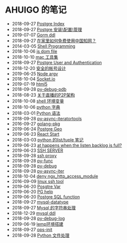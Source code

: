 # AHUIGO 的笔记
- 2018-09-27 [Postgre Index](/b/db/postgre-index) 
- 2018-09-27 [Postgre 安装\配置\管理](/b/db/postgre-ddl-install) 
- 2019-07-07 [Gorm ddl](/b/db/gorm-ddl) 
- 2018-09-27 [在家里如何免费使用中国知网？](/b/course/paper) 
- 2014-03-05 [Shell Programming](/b/c/shell-) 
- 2018-10-06 [js dom file](/b/ria/js-dom-file) 
- 2018-10-10 [mac 工具集](/b/mac/mac-tool) 
- 2018-09-27 [Postgre User and Authentication](/b/db/postgre-admin-user) 
- 2018-12-20 [安全的帐号设计](/b/sec/security-account) 
- 2019-06-25 [Node argv](/b/ria/node-argv) 
- 2018-10-04 [Socket.io](/b/ria/js-websocket) 
- 2019-07-19 [html5](/b/ria/js-dom-html5) 
- 2018-09-28 [py-debug-pdb](/b/py/py-debug-pdb) 
- 2018-08-23 [关于直播的P2P架构](/b/course/im-live-p2p) 
- 2018-10-08 [shell 环境变量](/b/c/shell-var-env) 
- 2018-10-06 [python 字典](/b/py/py-var-dict) 
- 2018-03-01 [Python 语法](/b/py/py-grammar) 
- 2018-09-28 [py-async-iteratortools](/b/py/py-async-iteratortools) 
- 2016-09-27 [golang-pkg](/b/go/2.go-pkg) 
- 2019-06-24 [Postgre Geo](/b/db/postgre-geo) 
- 2019-06-23 [React Start](/b/ria/react-start) 
- 2018-03-03 [python 的list/tuple 笔记](/b/py/py-var-list) 
- 2019-06-23 [at happens when the listen backlog is full?](/b/net/net-tcp-backlog) 
- 2019-06-23 [SSH SERVER](/b/net/net-ssh-server) 
- 2018-09-28 [ssh proxy](/b/net/net-ssh-proxy) 
- 2018-09-28 [py-func](/b/py/py-func) 
- 2018-09-28 [py-debug](/b/py/py-debug) 
- 2018-09-28 [py-async-iter](/b/py/py-async-iter) 
- 2018-10-04 [deny ngx_http_access_module](/b/nginx/nginx-location) 
- 2016-09-09 [linux ssh tool](/b/net/net-ssh-tool) 
- 2019-06-20 [Posgtre Var](/b/db/postgre-var) 
- 2019-06-20 [PG help](/b/db/postgre-help) 
- 2019-06-20 [Postgre SQL function](/b/db/postgre-ddl-function) 
- 2018-09-27 [mysql-datatype](/b/db/mysql-var) 
- 2018-09-27 [Mysql 的字符串处理](/b/db/mysql-var-str) 
- 2018-12-29 [mysql ddl](/b/db/mysql-ddl) 
- 2018-09-28 [py-debug-log](/b/py/py-debug-log) 
- 2019-06-19 [lemp环境搭建](/b/nginx/nginx-admin) 
- 2018-09-27 [ops-init](/b/c/ops-init) 
- 2018-09-28 [Python 文件处理](/b/py/py-file) 
